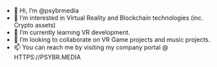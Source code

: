 - 👋 Hi, I’m @psybrmedia
- 👀 I’m interested in Virtual Reality and Blockchain technologies (inc. Crypto assets)
- 🌱 I’m currently learning VR development.
- 💞️ I’m looking to collaborate on VR Game projects and music projects.
- 📫 You can reach me by visiting my company portal @ HTTPS://PSYBR.MEDIA

<!---
psybrmedia/psybrmedia is a ✨ special ✨ repository because its `README.md` (this file) appears on your GitHub profile.
You can click the Preview link to take a look at your changes.
--->

